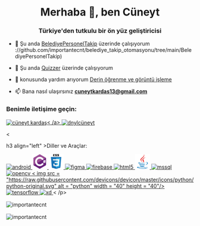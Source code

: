 <h1 align="center">Merhaba 👋, ben Cüneyt</h1>
<h3 align="center">Türkiye'den tutkulu bir ön yüz geliştiricisi</h3>

- 🔭 Şu anda [BelediyePersonelTakip](https) üzerinde çalışıyorum ://github.com/importantecnt/belediye_takip_otomasyonu/tree/main/BelediyePersonelTakip)

- 🔭 Şu anda [Quizzer](https://github.com/importantecnt/quizzer) üzerinde çalışıyorum

- 🤝 konusunda yardım arıyorum [Derin öğrenme ve görüntü işleme](https://github.com/importantecnt/Derin_Ogrenme_gercek_zamanli_yuz_tanima_sistemi)

- 📫 Bana nasıl ulaşırsınız **cuneytkardas13@gmail.com**

<h3 align="left">Benimle iletişime geçin:</h3 >
<p align = "left">
<a href = "https://linkedin.com/in/cüneyt kardaş" target = "blank"><img align = "center" src = "https://raw.githubusercontent" .com/rahuldkjain/github-profile-readme-generator/master/src/images/icons/Social/linked-in-alt.svg" alt = "cüneyt kardaş" height = "30" genişlik = "40" />< /a>
<a href = "https://instagram.com/dnylcüneyt" target = "blank"><img align = "center" src = "https://raw.githubusercontent.com/rahuldkjain/github-profile-" benioku-generator/master/src/images/icons/Social/instagram.svg" alt="dnylcüneyt" height="30" width="40" /></a> </p>
<

h3 align="left" >Diller ve Araçlar:</h3>
<p align = "left"> <a href = "https://developer.android.com" target = "_blank" rel = "noreferrer"> <img src = "https://raw.githubusercontent.com/devicons /devicon/master/icons/android/android-original-wordmark.svg" alt = "android" width = "40" height = "40"/> </a> <a href = "https://www.w3schools .com/cs/" target = "_blank" rel = "noreferrer"> <img src = "https://raw.githubusercontent.com/devicons/devicon/master/icons/csharp/csharp-original.svg" alt= "csharp" width = "40" height = "40"/> </a> <a href = "https://www.w3schools.com/css/" target = "_blank" rel = "noreferrer"> <img src = "https://raw.githubusercontent.com/devicons/devicon/master/icons/css3/css3-original-wordmark.svg" alt = "css3" width = "40" height = "40"/> </ a> <a href = "https://www.figma.com/" target = "_blank" rel = "noreferrer"> <img src = "https://www.vectorlogo.zone/logos/figma/figma- icon.svg" alt = "figma" width = "40" height = "40"/> </a> <a href = "https://firebase.google.com/" target = "_blank" rel = "noreferrer" "> <img src = "https://www.vectorlogo.zone/logos/firebase/firebase-icon.svg" alt = "firebase" width = "40" height = "40"/> </a> <a href = "https://www.w3.org/html/" target = "_blank" rel = "noreferrer"> <img src = "https://raw.githubusercontent.com/devicons/devicon/master/icons/ html5/html5-original-wordmark.svg" alt = "html5" genişlik = "40" yükseklik = "40"/> </a> <a href = "https://www.java.com" target = "_blank " rel = "noreferrer"> <img src = "https://raw.githubusercontent.com/devicons/devicon/master/icons/java/java-original.svg" alt = "java" width = "40" yükseklik = "40"/> </a> <a href = "https://www.microsoft.com/en-us/sql-server" target = "_blank" rel = "noreferrer"> <img src = "https: //www.svgrepo.com/show/303229/microsoft-sql-server-logo.svg" alt = "mssql" width = "40" height = "40"/> </a> <a href = "https: //opencv.org/" target = "_blank" rel = "noreferrer"> <img src = "https://www.vectorlogo.zone/logos/opencv/opencv-icon.svg" alt = "opencv" width = "40" height = "40"/> </a> <a href = "https://www.python.org" target = "_blank" rel = "noreferrer"> < img src = "https://raw.githubusercontent.com/devicons/devicon/master/icons/python/python-original.svg" alt = "python" width = "40" height = "40"/> </a > <a href = "https://www.tensorflow.org" target = "_blank" rel = "noreferrer"> <img src = "https://www.vectorlogo.zone/logos/tensorflow/tensorflow-icon. svg" alt = "tensorflow" width = "40" height = "40"/> </a> <a href = "https://www.adobe.com/products/xd.html" target = "_blank" rel ="noreferrer"> <img src = "https://cdn.worldvectorlogo.com/logos/adobe-xd.svg" alt = "xd" genişlik = "40" yükseklik = "40"/> </a> < /p>

<p> <img align = "center" src = "https://github-readme-stats.vercel.app/api?username=importantecnt&show_icons=true&locale=en" alt = "importantecnt" /></p>

<p><img align = "center" src = "https://github-readme-streak-stats.herokuapp.com/?user=importantecnt&" alt = "importantecnt" /></p>
